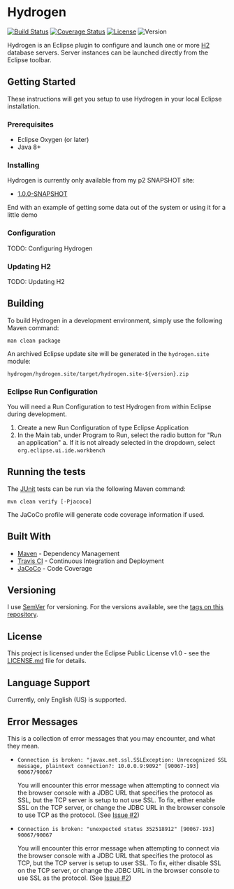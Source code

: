 # Hydrogen

[![Build Status](https://travis-ci.org/avojak/hydrogen.svg?branch=master)](https://travis-ci.org/avojak/hydrogen) [![Coverage Status](https://coveralls.io/repos/github/avojak/hydrogen/badge.svg?branch=master)](https://coveralls.io/github/avojak/hydrogen?branch=master) [![License](https://img.shields.io/badge/license-EPL%201.0-blue.svg)](https://opensource.org/licenses/EPL-1.0) ![Version](https://img.shields.io/badge/version-1.0.0--SNAPSHOT-yellow.svg)

Hydrogen is an Eclipse plugin to configure and launch one or more [H2](http://www.h2database.com/html/main.html) database servers. Server instances can be launched directly from the Eclipse toolbar.

## Getting Started

These instructions will get you setup to use Hydrogen in your local Eclipse installation.

### Prerequisites

 - Eclipse Oxygen (or later)
 - Java 8+

### Installing

Hydrogen is currently only available from my p2 SNAPSHOT site: 

 - [1.0.0-SNAPSHOT](http://p2.avojak.com/snapshot/com.avojak.plugin.hydrogen.site/1.0.0-SNAPSHOT)

End with an example of getting some data out of the system or using it for a little demo

### Configuration

TODO: Configuring Hydrogen

### Updating H2

TODO: Updating H2

## Building

To build Hydrogen in a development environment, simply use the following Maven command:

```
man clean package
```

An archived Eclipse update site will be generated in the `hydrogen.site` module:

```
hydrogen/hydrogen.site/target/hydrogen.site-${version}.zip
```

### Eclipse Run Configuration

You will need a Run Configuration to test Hydrogen from within Eclipse during development.

1. Create a new Run Configuration of type Eclipse Application
2. In the Main tab, under Program to Run, select the radio button for "Run an application"
	a. If it is not already selected in the dropdown, select `org.eclipse.ui.ide.workbench`

## Running the tests

The [JUnit](http://junit.org/junit4/) tests can be run via the following Maven command:

```
mvn clean verify [-Pjacoco]
```

The JaCoCo profile will generate code coverage information if used.

## Built With

* [Maven](https://maven.apache.org/) - Dependency Management
* [Travis CI](https://travis-ci.org) - Continuous Integration and Deployment
* [JaCoCo](http://www.eclemma.org/jacoco/) - Code Coverage

## Versioning

I use [SemVer](http://semver.org/) for versioning. For the versions available, see the [tags on this repository](https://github.com/your/project/tags). 

## License

This project is licensed under the Eclipse Public License v1.0 - see the [LICENSE.md](LICENSE.md) file for details.

## Language Support

Currently, only English (US) is supported.

## Error Messages

This is a collection of error messages that you may encounter, and what they mean.

* `Connection is broken: "javax.net.ssl.SSLException: Unrecognized SSL message, plaintext connection?: 10.0.0.9:9092" [90067-193] 90067/90067`

    You will encounter this error message when attempting to connect via the browser console with a JDBC URL that specifies the protocol as SSL, but the TCP server is setup to not use SSL. To fix, either enable SSL on the TCP server, or change the JDBC URL in the browser console to use TCP as the protocol. (See [Issue #2](https://github.com/avojak/hydrogen/issues/2))

* `Connection is broken: "unexpected status 352518912" [90067-193] 90067/90067`

    You will encounter this error message when attempting to connect via the browser console with a JDBC URL that specifies the protocol as TCP, but the TCP server is setup to user SSL. To fix, either disable SSL on the TCP server, or change the JDBC URL in the browser console to use SSL as the protocol. (See [Issue #2](https://github.com/avojak/hydrogen/issues/2))